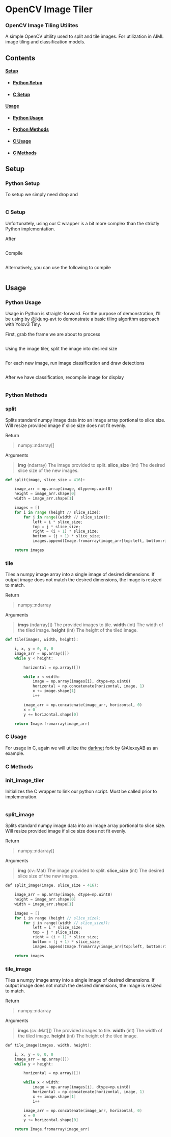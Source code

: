# OpenCV Image Tiler
### OpenCV Image Tiling Utilites
 A simple OpenCV ultility used to split and tile images. For utilization in AIML image tiling and classification models.  
 
 
 
 ## Contents
 #### [Setup](#setup)
   * ####  [Python Setup](#python-setup)
   * ####  [C Setup](#c-setup)
 #### [Usage](#usage)
   * ####  [Python Usage](#python-usage)
   * ####  [Python Methods](#python-methods)
   * ####  [C Usage](#c-usage)
   * ####  [C Methods](#c-methods)
 
 
 ## Setup
 ### Python Setup
 To setup we simply need drop and
 ```python

 ```

 ### C Setup
 Unfortunately, using our C wrapper is a bit more complex than the strictly Python implementation. 

 After 
 ```c

 ```

 Compile
 ```c

 ```

 Alternatively, you can use the following to compile
 ```c

 ```

 ## Usage 
 ### Python Usage
 Usage in Python is straight-forward. For the purpose of demonstration, I'll be using by @jkjung-avt to demonstrate a basic tiling algorithm approach with Yolov3 Tiny.

 First, grab the frame we are about to process
 ```python

 ```

 Using the image tiler, split the image into desired size
 ```python

 ```

 For each new image, run image classification and draw detections
 ```python

 ```

 After we have classification, recompile image for display
 ```python

 ```
 
 
 ### Python Methods
  ### split
  Splits standard numpy image data into an image array portional to slice size. Will resize provided image if slice size does not fit evenly.
   
   Return 
  > numpy::ndarray[]
  
   Arguments
  > **img** (ndarray) The image provided to split.
  > **slice_size** (int) The desired slice size of the new images.

 ```python
 def split(image, slice_size = 416):

     image_arr = np.array(image, dtype=np.uint8)
     height = image_arr.shape[0]
     width = image_arr.shape[1]

     images = []
     for i in range (height // slice_size):
         for j in range((width // slice_size)):
             left = i * slice_size;
             top = j * slice_size;
             right = (i + 1) * slice_size;
             bottom = (j + 1) * slice_size;
             images.append(Image.fromarray(image_arr[top:left, bottom:right]))

     return images
 ```
 
 
  ### tile
  Tiles a numpy image array into a single image of desired dimensions. If output image does not match the desired dimensions, the image is resized to match.
  
  Return 
  > numpy::ndarray
  
  Arguments
  > **imgs** (ndarray[]) The provided images to tile.
  > **width** (int) The width of the tiled image.
  > **height** (int) The height of the tiled image.

 ```python
 def tile(images, width, height):

     i, x, y = 0, 0, 0
     image_arr = np.array([])
     while y < height:

         horizontal = np.array([])

         while x < width:
             image = np.array(images[i], dtype=np.uint8)
             horizontal = np.concatenate(horizontal, image, 1)
             x += image.shape[1]
             i++

         image_arr = np.concatenate(image_arr, horizontal, 0)
         x = 0
         y += horizontal.shape[0]

     return Image.fromarray(image_arr)
 ```
 
 
 ### C Usage
 For usage in C, again we will utilize the [darknet](https://github.com/AlexeyAB/darknet) fork by @AlexeyAB as an example.

 ### C Methods
  ### init_image_tiler
  Initializes the C wrapper to link our python script. Must be called prior to implemenation.
  
  ```c
  
  ```

  ### split_image
  Splits standard numpy image data into an image array portional to slice size. Will resize provided image if slice size does not fit evenly.
  
  Return 
  > numpy::ndarray[]
  
  Arguments
  > **img** (cv::Mat) The image provided to split.
  > **slice_size** (int) The desired slice size of the new images.

 ```c
 def split_image(image, slice_size = 416):

     image_arr = np.array(image, dtype=np.uint8)
     height = image_arr.shape[0]
     width = image_arr.shape[1]

     images = []
     for i in range (height // slice_size):
         for j in range((width // slice_size)):
             left = i * slice_size;
             top = j * slice_size;
             right = (i + 1) * slice_size;
             bottom = (j + 1) * slice_size;
             images.append(Image.fromarray(image_arr[top:left, bottom:right]))

     return images
 ```


  ### tile_image
  Tiles a numpy image array into a single image of desired dimensions. If output image does not match the desired dimensions, the image is resized to match.
  
  Return 
  > numpy::ndarray
  
  Arguments
  > **imgs** (cv::Mat[]) The provided images to tile.
  > **width** (int) The width of the tiled image.
  > **height** (int) The height of the tiled image.

 ```c
 def tile_image(images, width, height):

     i, x, y = 0, 0, 0
     image_arr = np.array([])
     while y < height:

         horizontal = np.array([])

         while x < width:
             image = np.array(images[i], dtype=np.uint8)
             horizontal = np.concatenate(horizontal, image, 1)
             x += image.shape[1]
             i++

         image_arr = np.concatenate(image_arr, horizontal, 0)
         x = 0
         y += horizontal.shape[0]

     return Image.fromarray(image_arr)
 ```


 
 
